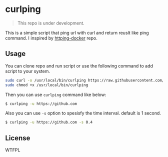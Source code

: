 # curlping

> This repo is under development.

This is a simple script that ping url with curl and return reuslt like ping command.
I inspired by [httping-docker](https://github.com/BretFisher/httping-docker) repo.

## Usage
You can clone repo and run script or use the following command to add script to your system.
```bash
sudo curl -o /usr/local/bin/curlping https://raw.githubusercontent.com/kyungw00k/curlping/master/curlping.sh
sudo chmod +x /usr/local/bin/curlping
```

Then you can use `curlping` command like below:

```bash
$ curlping -u https://github.com
```

Also you can use `-s` option to spesisfy the time interval. default is 1 second.

```bash
$ curlping -u https://github.com -s 0.4
```

## License
WTFPL
